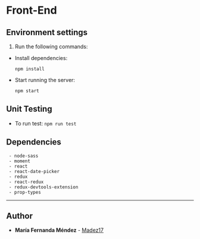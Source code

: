 # Front-End

## Environment settings

1. Run the following commands:

  - Install dependencies:
      ```
      npm install
      ```

  - Start running the server:
      ```
      npm start
      ```
## Unit Testing
- To run test:
      ```
      npm run test
      ```

## Dependencies

 ```
  - node-sass
  - moment
  - react
  - react-date-picker
  - redux
  - react-redux
  - redux-devtools-extension
  - prop-types
```
---


## Author
* **María Fernanda Méndez** - [Madez17](https://github.com/Madez17)